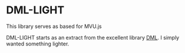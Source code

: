 # DML-LIGHT

This library serves as based for MVU.js  

DML-LIGHT starts as an extract from the excellent library [DML](https://github.com/efpage/DML).
I simply wanted something lighter.
